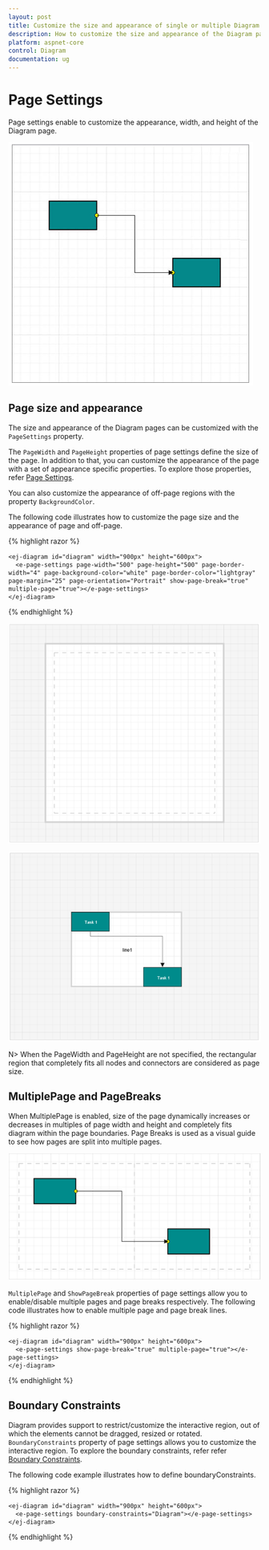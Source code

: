 ```yaml
---
layout: post
title: Customize the size and appearance of single or multiple Diagram pages
description: How to customize the size and appearance of the Diagram pages?
platform: aspnet-core
control: Diagram
documentation: ug
---
```



# Page Settings 

Page settings enable to customize the appearance, width, and height of the Diagram page.

![](Page-Settings_images/Page-Settings_img1.png)

## Page size and appearance

The size and appearance of the Diagram pages can be customized with the `PageSettings` property. 

The `PageWidth` and `PageHeight` properties of page settings define the size of the page. In addition to that, you can customize the appearance of the page with a set of appearance specific properties.
To explore those properties, refer [Page Settings](http://help.syncfusion.com/cr/cref_files/aspnetmvc/ejmvc/Syncfusion.EJ~Syncfusion.JavaScript.DataVisualization.Models.Diagram.PageSettings_members.html  "Page Settings").

You can also customize the appearance of off-page regions with the property `BackgroundColor`.

The following code illustrates how to customize the page size and the appearance of page and off-page.

{% highlight razor %}

    <ej-diagram id="diagram" width="900px" height="600px">
      <e-page-settings page-width="500" page-height="500" page-border-width="4" page-background-color="white" page-border-color="lightgray" page-margin="25" page-orientation="Portrait" show-page-break="true" multiple-page="true"></e-page-settings>
    </ej-diagram>
    
{% endhighlight %}


![](Page-Settings_images/Page-Settings_img2.png)

![](Page-Settings_images/Page-Settings_img3.png)

N> When the PageWidth and PageHeight are not specified, the rectangular region that completely fits all nodes and connectors are considered as page size.

## MultiplePage and PageBreaks

When MultiplePage is enabled, size of the page dynamically increases or decreases in multiples of page width and height and completely fits diagram within the page boundaries. Page Breaks is used as a visual guide to see how pages are split into multiple pages.

![](Page-Settings_images/Page-Settings_img4.png)

`MultiplePage` and `ShowPageBreak` properties of page settings allow you to enable/disable multiple pages and page breaks respectively.
The following code illustrates how to enable multiple page and page break lines.

{% highlight razor %}

    <ej-diagram id="diagram" width="900px" height="600px">
      <e-page-settings show-page-break="true" multiple-page="true"></e-page-settings>
    </ej-diagram>

{% endhighlight %}

## Boundary Constraints

 Diagram provides support to restrict/customize the interactive region, out of which the elements cannot be dragged, resized or rotated. 
 `BoundaryConstraints` property of page settings allows you to customize the interactive region. To explore the boundary constraints, refer refer [Boundary Constraints](http://help.syncfusion.com/cr/cref_files/aspnetmvc/ejmvc/Syncfusion.EJ~Syncfusion.JavaScript.DataVisualization.Models.Diagram.PageSettings~BoundaryConstraints.html  "Boundary Constraints").

The following code example illustrates how to define boundaryConstraints.

{% highlight razor %}

    <ej-diagram id="diagram" width="900px" height="600px">
      <e-page-settings boundary-constraints="Diagram"></e-page-settings>
    </ej-diagram>
    
{% endhighlight %}